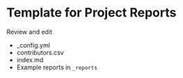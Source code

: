 # Template for Project Reports

Review and edit 

* _config.yml
* contributors.csv 
* index.md 
* Example reports in `_reports`


